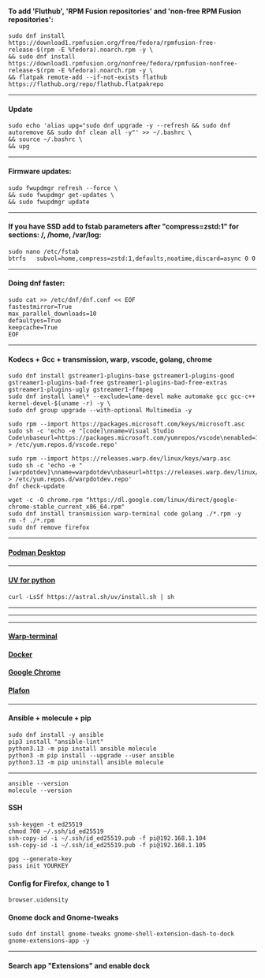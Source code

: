 #### To add 'Fluthub', 'RPM Fusion repositories' and 'non-free RPM Fusion repositories':
```
sudo dnf install https://download1.rpmfusion.org/free/fedora/rpmfusion-free-release-$(rpm -E %fedora).noarch.rpm -y \
&& sudo dnf install https://download1.rpmfusion.org/nonfree/fedora/rpmfusion-nonfree-release-$(rpm -E %fedora).noarch.rpm -y \
&& flatpak remote-add --if-not-exists flathub https://flathub.org/repo/flathub.flatpakrepo
```
--------------------------------------------------------------------
#### Update
```
sudo echo 'alias upg="sudo dnf upgrade -y --refresh && sudo dnf autoremove && sudo dnf clean all -y"' >> ~/.bashrc \
&& source ~/.bashrc \
&& upg
```
--------------------------------------------------------------------
#### Firmware updates:
```
sudo fwupdmgr refresh --force \
&& sudo fwupdmgr get-updates \
&& sudo fwupdmgr update
```
--------------------------------------------------------------------
#### If you have SSD add to fstab parameters after "compress=zstd:1" for sections: /, /home, /var/log:
```
sudo nano /etc/fstab
btrfs   subvol=home,compress=zstd:1,defaults,noatime,discard=async 0 0
```
--------------------------------------------------------------------
#### Doing dnf faster:
```
sudo cat >> /etc/dnf/dnf.conf << EOF
fastestmirror=True
max_parallel_downloads=10
defaultyes=True
keepcache=True
EOF
```
--------------------------------------------------------------------
#### Kodecs + Gcc + transmission, warp, vscode, golang, chrome
```
sudo dnf install gstreamer1-plugins-base gstreamer1-plugins-good gstreamer1-plugins-bad-free gstreamer1-plugins-bad-free-extras gstreamer1-plugins-ugly gstreamer1-ffmpeg
sudo dnf install lame\* --exclude=lame-devel make automake gcc gcc-c++ kernel-devel-$(uname -r) -y \
sudo dnf group upgrade --with-optional Multimedia -y

sudo rpm --import https://packages.microsoft.com/keys/microsoft.asc
sudo sh -c 'echo -e "[code]\nname=Visual Studio Code\nbaseurl=https://packages.microsoft.com/yumrepos/vscode\nenabled=1\ngpgcheck=1\ngpgkey=https://packages.microsoft.com/keys/microsoft.asc" > /etc/yum.repos.d/vscode.repo'

sudo rpm --import https://releases.warp.dev/linux/keys/warp.asc
sudo sh -c 'echo -e "[warpdotdev]\nname=warpdotdev\nbaseurl=https://releases.warp.dev/linux/rpm/stable\nenabled=1\ngpgcheck=1\ngpgkey=https://releases.warp.dev/linux/keys/warp.asc" > /etc/yum.repos.d/warpdotdev.repo'
dnf check-update

wget -c -O chrome.rpm "https://dl.google.com/linux/direct/google-chrome-stable_current_x86_64.rpm"
sudo dnf install transmission warp-terminal code golang ./*.rpm -y
rm -f ./*.rpm
sudo dnf remove firefox
```
--------------------------------------------------------------------
#### [Podman Desktop](https://podman-desktop.io/docs/installation/linux-install)
--------------------------------------------------------------------
#### [UV for python](https://astral.sh/blog/uv)
```
curl -LsSf https://astral.sh/uv/install.sh | sh
```
--------------------------------------------------------------------
--------------------------------------------------------------------
--------------------------------------------------------------------
#### [Warp-terminal](https://www.warp.dev)
#### [Docker](https://docs.docker.com/desktop/install/fedora)
#### [Google Chrome](https://www.google.com/chrome)
#### [Plafon](https://plafon.gitbook.io/fedora-zero)
--------------------------------------------------------------------
#### Ansible + molecule + pip
```
sudo dnf install -y ansible
pip3 install "ansible-lint"
python3.13 -m pip install ansible molecule
python3 -m pip install --upgrade --user ansible
python3.13 -m pip uninstall ansible molecule
```
--------------------------------------------------------------------
```
ansible --version
molecule --version
```
#### SSH
```
ssh-keygen -t ed25519
chmod 700 ~/.ssh/id_ed25519
ssh-copy-id -i ~/.ssh/id_ed25519.pub -f pi@192.168.1.104
ssh-copy-id -i ~/.ssh/id_ed25519.pub -f pi@192.168.1.105
```
```
gpg --generate-key
pass init YOURKEY
```
#### Config for Firefox, change to 1
```
browser.uidensity
```
#### Gnome dock and Gnome-tweaks
```
sudo dnf install gnome-tweaks gnome-shell-extension-dash-to-dock gnome-extensions-app -y
```
--------------------------------------------------------------------
#### Search app "Extensions" and enable dock
